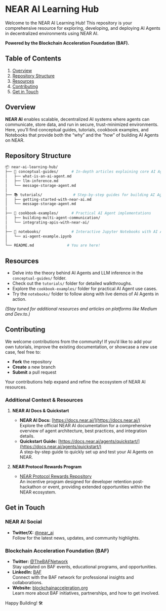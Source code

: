 # NEAR AI Learning Hub

Welcome to the NEAR AI Learning Hub! This repository is your comprehensive resource for exploring, developing, and deploying AI Agents in decentralized environments using NEAR AI.

**Powered by the Blockchain Acceleration Foundation (BAF).**

## Table of Contents

1. [Overview](#overview)
2. [Repository Structure](#repository-structure)
3. [Resources](#resources)
4. [Contributing](#contributing)
5. [Get in Touch](#get-in-touch)

## Overview

**NEAR AI** enables scalable, decentralized AI systems where agents can communicate, store data, and run in secure, trust-minimized environments. Here, you’ll find conceptual guides, tutorials, cookbook examples, and Notebooks that provide both the “why” and the “how” of building AI Agents on NEAR.

## Repository Structure

```bash
📦 near-ai-learning-hub/
├── 📖 conceptual-guides/      # In-depth articles explaining core AI Agent concepts
│   ├── what-is-an-ai-agent.md
│   ├── llm-inference.md
│   └── message-storage-agent.md
│
├── 📚 tutorials/              # Step-by-step guides for building AI Agents
│   ├── getting-started-with-near-ai.md
│   └── message-storage-agent.md
│
├── 🍳 cookbook-examples/      # Practical AI Agent implementations
│   ├── building-multi-agent-communication/
│   └── integrating-apis-with-near-ai/
│
├── 📓 notebooks/              # Interactive Jupyter Notebooks with AI Agent demos
│   └── ai-agent-example.ipynb
│
└── README.md               # You are here!

```    

## Resources

- Delve into the theory behind AI Agents and LLM inference in the `conceptual-guides/` folder.
- Check out the `tutorials/` folder for detailed walkthroughs.
- Explore the `cookbook-examples/` folder for practical AI Agent use cases.
- Try the `notebooks/` folder to follow along with live demos of AI Agents in action.

*(Stay tuned for additional resources and articles on platforms like Medium and Dev.to.)*

## Contributing

We welcome contributions from the community! If you’d like to add your own tutorials, improve the existing documentation, or showcase a new use case, feel free to:

- **Fork** the repository
- **Create** a new branch
- **Submit** a pull request

Your contributions help expand and refine the ecosystem of NEAR AI resources.

### Additional Context & Resources

1. **NEAR AI Docs & Quickstart**  
   - **NEAR AI Docs:** [https://docs.near.ai/](https://docs.near.ai/)  
     Explore the official NEAR AI documentation for a comprehensive overview of agent architecture, best practices, and integration details.  
   - **Quickstart Guide:** [https://docs.near.ai/agents/quickstart/](https://docs.near.ai/agents/quickstart/)  
     A step-by-step guide to quickly set up and test your AI Agents on NEAR.

2. **NEAR Protocol Rewards Program**  
   - [NEAR Protocol Rewards Repository](https://github.com/jbarnes850/near-protocol-rewards)  
     An incentive program designed for developer retention post-hackathon or event, providing extended opportunities within the NEAR ecosystem.


## Get in Touch

### NEAR AI Social
- **Twitter/X:** [@near_ai](https://twitter.com/near_ai)  
  Follow for the latest news, updates, and community highlights.


### Blockchain Acceleration Foundation (BAF)
- **Twitter:** [@TheBAFNetwork](https://twitter.com/TheBAFNetwork)  
  Stay updated on BAF events, educational programs, and opportunities.  
- **LinkedIn:** [BAF](https://www.linkedin.com/company/blockchainaccelerationfoundation/)  
  Connect with the BAF network for professional insights and collaborations.  
- **Website:** [blockchainacceleration.org](https://www.blockchainacceleration.org/)  
  Learn more about BAF initiatives, partnerships, and how to get involved.

Happy Building! 🛠️
